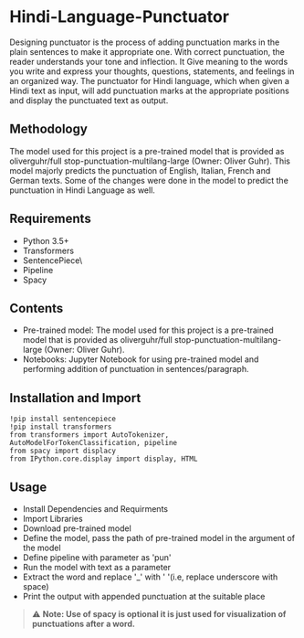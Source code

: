# Hindi-Language-Punctuator
Designing punctuator is the process of adding punctuation marks in the plain sentences to make it appropriate one. With correct punctuation, the reader understands your tone and inflection. It Give meaning to the words you write and express your thoughts, questions, statements, and feelings in an organized way. The punctuator for Hindi language, which when given a Hindi text as input, will add punctuation marks at the appropriate positions and display the punctuated text as output. 

## Methodology
The model used for this project is a pre-trained model that is provided as  oliverguhr/full stop-punctuation-multilang-large (Owner: Oliver Guhr).
This model majorly predicts the punctuation of English, Italian, French and German texts. Some of the changes were done in the model to predict the punctuation in Hindi Language as well.

## Requirements
* Python 3.5+
* Transformers
* SentencePiece\
* Pipeline
* Spacy

## Contents
* Pre-trained model: The model used for this project is a pre-trained model that is provided as  oliverguhr/full stop-punctuation-multilang-large (Owner: Oliver Guhr).
* Notebooks: Jupyter Notebook for using pre-trained model and performing addition of punctuation in sentences/paragraph.

## Installation and Import
```
!pip install sentencepiece
!pip install transformers
from transformers import AutoTokenizer, AutoModelForTokenClassification, pipeline
from spacy import displacy
from IPython.core.display import display, HTML
```

## Usage
* Install Dependencies and Requirments
* Import Libraries
* Download pre-trained model
* Define the model, pass the path of pre-trained model in the argument of the model
* Define pipeline with parameter as 'pun'
* Run the model with text as a parameter
* Extract the word and replace '_' with ' '(i.e, replace underscore with space)
* Print the output with appended punctuation at the suitable place

> :warning: **Note: Use of spacy is optional it is just used for visualization of punctuations after a word.**
